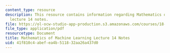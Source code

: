 ```yaml
---
content_type: resource
description: This resource contains information regarding Mathematics of machine learning
  lecture 14 notes.
file: https://ol-ocw-studio-app-production.s3.amazonaws.com/courses/18-657-mathematics-of-machine-learning-fall-2015/41f810c4abefea4b511832aa26a437d0_MIT18_657F15_L14.pdf
file_type: application/pdf
resourcetype: Document
title: Mathematics of Machine Learning Lecture 14 Notes
uid: 41f810c4-abef-ea4b-5118-32aa26a437d0
---
```

